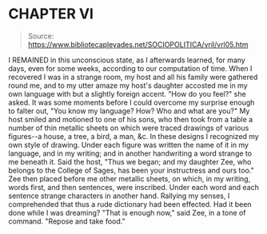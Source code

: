 # CHAPTER VI

> Source: https://www.bibliotecapleyades.net/SOCIOPOLITICA/vril/vrl05.htm

I REMAINED in this unconscious state, as I afterwards learned, for many days, even for some weeks, according to our computation of time. When I recovered I was in a strange room, my host and all his family were gathered round me, and to my utter amaze my host's daughter accosted me in my own language with but a slightly foreign accent.
"How do you feel?" she asked.
It was some moments before I could overcome my surprise enough to falter out,
"You know my language? How? Who and what are you?"
My host smiled and motioned to one of his sons, who then took from a table a number of thin metallic sheets on which were traced drawings of various figures--a house, a tree, a bird, a man, &c.
In these designs I recognized my own style of drawing. Under each figure was written the name of it in my language, and in my writing; and in another handwriting a word strange to me beneath it.
Said the host, "Thus we began; and my daughter Zee, who belongs to the College of Sages, has been your instructress and ours too."
Zee then placed before me other metallic sheets, on which, in my writing, words first, and then sentences, were inscribed. Under each word and each sentence strange characters in another hand. Rallying my senses, I comprehended that thus a rude dictionary had been effected. Had it been done while I was dreaming?
"That is enough now," said Zee, in a tone of command. "Repose and take food."
